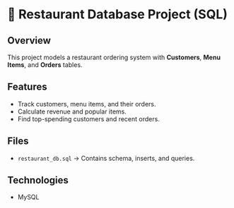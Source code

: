 # 🍴 Restaurant Database Project (SQL)

## Overview
This project models a restaurant ordering system with **Customers**, **Menu Items**, and **Orders** tables.

## Features
- Track customers, menu items, and their orders.
- Calculate revenue and popular items.
- Find top-spending customers and recent orders.

## Files
- `restaurant_db.sql` → Contains schema, inserts, and queries.

## Technologies
- MySQL

